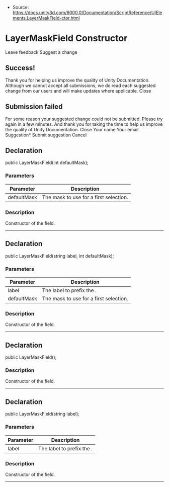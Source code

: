 * Source: https://docs.unity3d.com/6000.0/Documentation/ScriptReference/UIElements.LayerMaskField-ctor.html

# LayerMaskField Constructor
Leave feedback
Suggest a change
## Success!
Thank you for helping us improve the quality of Unity Documentation. Although we cannot accept all submissions, we do read each suggested change from our users and will make updates where applicable.
Close
## Submission failed
For some reason your suggested change could not be submitted. Please <a>try again</a> in a few minutes. And thank you for taking the time to help us improve the quality of Unity Documentation.
Close
Your name Your email Suggestion* Submit suggestion
Cancel
## Declaration
public LayerMaskField(int defaultMask); 
### Parameters
Parameter | Description  
---|---  
defaultMask | The mask to use for a first selection.  
### Description
Constructor of the field. 
* * *
## Declaration
public LayerMaskField(string label, int defaultMask); 
### Parameters
Parameter | Description  
---|---  
label | The label to prefix the <see cref="LayerMaskField" />.  
defaultMask | The mask to use for a first selection.  
### Description
Constructor of the field. 
* * *
## Declaration
public LayerMaskField(); 
### Description
Constructor of the field. 
* * *
## Declaration
public LayerMaskField(string label); 
### Parameters
Parameter | Description  
---|---  
label | The label to prefix the <see cref="LayerMaskField" />.  
### Description
Constructor of the field. 
* * *
